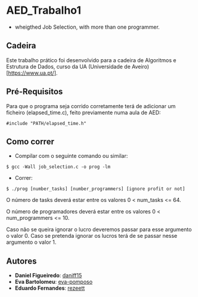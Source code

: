 # AED_Trabalho1
* wheigthed Job Selection, with more than one programmer.



## Cadeira

Este trabalho prático foi desenvolvido para a cadeira de Algoritmos e Estrutura de Dados, curso da UA (Universidade de Aveiro)[https://www.ua.pt/].

## Pré-Requisitos

Para que o programa seja corrido corretamente terá de adicionar um ficheiro (elapsed_time.c), feito previamente numa aula de AED:
```console
#include "PATH/elapsed_time.h"
```

## Como correr
* Compilar com o seguinte comando ou similar:
```console
$ gcc -Wall job_selection.c -o prog -lm
```

* Correr:
```console
$ ./prog [number_tasks] [number_programmers] [ignore profit or not]
```
O número de tasks deverá estar entre os valores 0 < num_tasks <= 64.

O número de programadores deverá estar entre os valores 0 < num_programmers <= 10.

Caso não se queira ignorar o lucro deveremos passar para esse argumento o valor 0. Caso se pretenda ignorar os lucros terá de se passar nesse argumento o valor 1. 

## Autores
* **Daniel Figueiredo**: [daniff15](https://github.com/daniff15)
* **Eva Bartolomeu**: [eva-pomposo](https://github.com/eva-pomposo)
* **Eduardo Fernandes**: [rezeett](https://github.com/rezeett)
